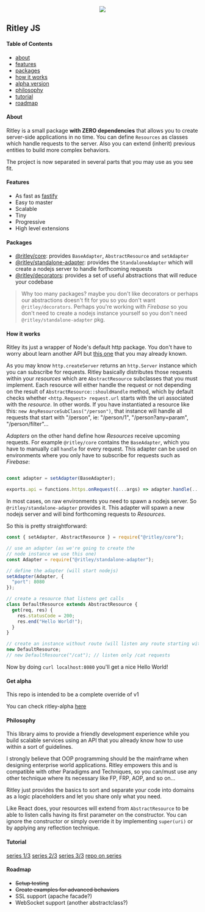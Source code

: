 <p align="center">
  <a><img src="https://i.imgur.com/6BKD8jW.png"></a>
  <h2>Ritley JS</h2>
</p>

#### Table of Contents

- [about](https://github.com/k1r0s/ritley#about)
- [features](https://github.com/k1r0s/ritley#features)
- [packages](https://github.com/k1r0s/ritley#packages)
- [how it works](https://github.com/k1r0s/ritley#how-it-works)
- [alpha version](https://github.com/k1r0s/ritley#get-alpha)
- [philosophy](https://github.com/k1r0s/ritley#philosophy)
- [tutorial](https://github.com/k1r0s/ritley#tutorial)
- [roadmap](https://github.com/k1r0s/ritley#roadmap)

#### About
Ritley is a small package __with ZERO dependencies__ that allows you to create server-side applications in no time. You can define `Resources` as classes which handle requests to the server. Also you can extend (inherit) previous entities to build more complex behaviors.

The project is now separated in several parts that you may use as you see fit.

#### Features

- As fast as [fastify](https://github.com/fastify/fastify)
- Easy to master
- Scalable
- Tiny
- Progressive
- High level extensions

#### Packages

- [@ritley/core](https://www.npmjs.com/package/@ritley/core): provides `BaseAdapter`, `AbstractResource` and `setAdapter`
- [@ritley/standalone-adapter](https://www.npmjs.com/package/@ritley/standalone-adapter): provides the `StandaloneAdapter` which will create a nodejs server to handle forthcoming requests
- [@ritley/decorators](https://www.npmjs.com/package/@ritley/decorators): provides a set of useful abstractions that will reduce your codebase

> Why too many packages? maybe you don't like decorators or perhaps our abstractions doesn't fit for you so you don't want `@ritley/decorators`. Perhaps you're working with _Firebase_ so you don't need to create a nodejs instance yourself so you don't need `@ritley/standalone-adapter` pkg.

#### How it works

Ritley its just a wrapper of Node's default http package. You don't have to worry about learn another API but [this one](https://nodejs.org/api/http.html) that you may already known.

As you may know `http.createServer` returns an `http.Server` instance which you can subscribe for requests. Ritley basically distributes those requests within your _resources_ which are `AbstractResource` subclasses that you must implement. Each resource will either handle the request or not depending on the result of `AbstractResource::shouldHandle` method, which by default checks whether `<http.Request> request.url` starts with the uri associated with the _resource_. In other words. If you have instantiated a resource like this: `new AnyResourceSubClass("/person")`, that instance will handle all requests that start with "/person", ie: "/person/1", "/person?any=param", "/person/filter"...

_Adapters_ on the other hand define how _Resources_ receive upcoming requests. For example `@ritley/core` contains the `BaseAdapter`, which you have to manually call `handle` for every request. This adapter can be used on environments where you only have to subscribe for requests such as _Firebase_:

```javascript

const adapter = setAdapter(BaseAdapter);

exports.api = functions.https.onRequest((...args) => adapter.handle(...args));
```

In most cases, on raw environments you need to spawn a nodejs server. So `@ritley/standalone-adapter` provides it. This adapter will spawn a new nodejs server and will bind forthcoming requests to _Resources_.

So this is pretty straightforward:

```javascript
const { setAdapter, AbstractResource } = require("@ritley/core");

// use an adapter (as we're going to create the
// node instance we use this one)
const Adapter = require("@ritley/standalone-adapter");

// define the adapter (will start nodejs)
setAdapter(Adapter, {
  "port": 8080
});

// create a resource that listens get calls
class DefaultResource extends AbstractResource {
  get(req, res) {
    res.statusCode = 200;
    res.end("Hello World!");
  }
}

// create an instance without route (will listen any route starting with "/")
new DefaultResource;
// new DefaultResource("/cat"); // listen only /cat requests
```

Now by doing `curl localhost:8080` you'll get a nice Hello World!

#### Get alpha

This repo is intended to be a complete override of v1

You can check ritley-alpha [here](https://github.com/k1r0s/ritley-alpha)

#### Philosophy

This library aims to provide a friendly development experience while you build scalable services using an API that you already know how to use within a sort of guidelines.

I strongly believe that OOP programming should be the mainframe when designing enterprise world applications. Ritley empowers this and is compatible with other Paradigms and Techniques, so you can/must use any other technique where its necessary like FP, FRP, AOP, and so on...

Ritley just provides the basics to sort and separate your code into domains as a logic placeholders and let you share only what you need.

Like React does, your resources will extend from `AbstractResource` to be able to listen calls having its first parameter on the constructor. You can ignore the constructor or simply override it by implementing `super(uri)` or by applying any reflection technique.

#### Tutorial

[series 1/3](https://dev.to/k1r0s/idiomatic-javascript-backend-part-1-4g0b)
[series 2/3](https://dev.to/k1r0s/idiomatic-javascript-backend-part-2-4lhe)
[series 3/3](https://dev.to/k1r0s/idiomatic-javascript-backend-part-3-1eii)
[repo on series](https://github.com/k1r0s/ritley-tutorial)

#### Roadmap
- ~~Setup testing~~
- ~~Create examples for advanced behaviors~~
- SSL support (apache facade?)
- WebSocket support (another abstractclass?)
